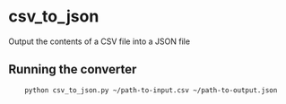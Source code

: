 # csv_to_json

Output the contents of a CSV file into a JSON file

## Running the converter

```bash
    python csv_to_json.py ~/path-to-input.csv ~/path-to-output.json
```